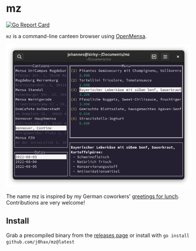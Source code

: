 # mz

[![Go Report Card](https://goreportcard.com/badge/github.com/j0hax/mz)](https://goreportcard.com/report/github.com/j0hax/mz)

`mz` is a command-line canteen browser using [OpenMensa](https://openmensa.org).

![Screenshot](screenshot.png)

The name mz is inspired by my German coworkers' [greetings for lunch](https://de.wikipedia.org/wiki/Mahlzeit#%E2%80%9EMahlzeit%E2%80%9C_als_Gru%C3%9F).  Contributions are very welcome!

## Install

Grab a precompiled binary from the [releases page](https://github.com/j0hax/mz/releases/latest) or install with `go install github.com/j0hax/mz@latest`
